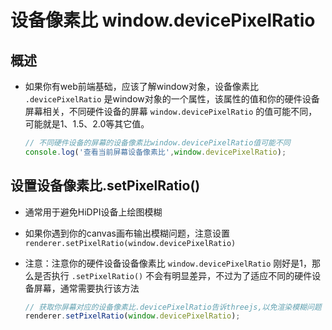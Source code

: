 # 设备像素比 window.devicePixelRatio

## 概述

+ 如果你有web前端基础，应该了解window对象，设备像素比 `.devicePixelRatio` 是window对象的一个属性，该属性的值和你的硬件设备屏幕相关，不同硬件设备的屏幕 `window.devicePixelRatio` 的值可能不同，可能就是1、1.5、2.0等其它值。

  ```js
  // 不同硬件设备的屏幕的设备像素比window.devicePixelRatio值可能不同
  console.log('查看当前屏幕设备像素比',window.devicePixelRatio);
  ```

## 设置设备像素比.setPixelRatio()

+ 通常用于避免HiDPI设备上绘图模糊

+ 如果你遇到你的canvas画布输出模糊问题，注意设置 `renderer.setPixelRatio(window.devicePixelRatio)`

+ 注意：注意你的硬件设备设备像素比 `window.devicePixelRatio` 刚好是1，那么是否执行 `.setPixelRatio()` 不会有明显差异，不过为了适应不同的硬件设备屏幕，通常需要执行该方法

  ```js
  // 获取你屏幕对应的设备像素比.devicePixelRatio告诉threejs,以免渲染模糊问题
  renderer.setPixelRatio(window.devicePixelRatio);
  ```
